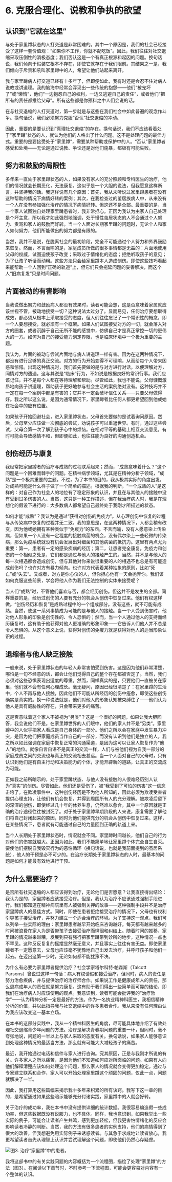 # 6. 克服合理化、说教和争执的欲望

## 认识到“它就在这里”

与处于家里蹲状态的人打交道是非常困难的。其中一个原因是，我们的社会已经接受了这样一套价值观：“如果你不工作，你就不配吃饭”。因此，我们往往对社交退缩采取压倒性的消极态度；我们否认这是一个有真正根源和起因的问题。换句话说，我们倾向于假装它根本不存在，即使它就存在于我们眼前。其结果之一是，我们倾向于斥责和吼叫家里蹲中的人，希望让他们站起来离开。

我与家里蹲病人打交道已经有十多年了，但即便如此，我有时还是会忍不住对病人说教或讲道理。我的脑海中经常会浮现出一些传统的抱怨——他们“被宠坏了”或“懒惰”，他们“一边抱怨自己的权利，一边又逃避自己的责任”，或者他们“把所有的责任都推给父母”。所有这些都是你预料之中人们会说的话。

在与社交退缩的人打交道时，第一步就是与这些在我们社会中如此普遍的观念作斗争。换句话说，我们必须努力克服“否认”社交退缩的冲动。

因此，重要的是要认识到“真理社交退缩”的存在。换句话说，我们不应该看着处于“家里蹲”状态的人，就认为他们的人格出了什么问题。这不是处理问题的最佳方式。重要的是要接受处于“家里蹲”，需要某种帮助或保护中的人。“否认”家里蹲者感受和处境——无论是通过说教、争论还是对他们施暴，都极有可能失败。

## 努力和鼓励的局限性

多年来一直处于家里蹲状态的人，如果没有家人的充分照顾和专科医生的治疗，他们的情况就会长期恶化，无法康复。这似乎是一个大胆的说法，但我愿意这样断言，并坚持我的话。我这样说有几个原因：首先，我从未听说过家里蹲患者在没有这种帮助的情况下病情好转的案例；其次，在我检查过的茧居族病人中，从来没有一个人在没有参加强化治疗的情况下病情好转。但这还不是全部。最重要的是，当一个家人试图独自处理家里蹲患者时，我非常担心。正因为我认为由家人自己处理是个坏主意，所以我才如此强烈地强调，处于慢性茧居状态的人不会通过个人努力、责骂和家人的鼓励而好转。当一个人面对长期家里蹲的问题时，无论个人和家人如何努力，他们所能做出的努力都是有限的。

当然，我并不是说，在脱离社会的最初阶段，完全不可能通过个人努力和外界鼓励来恢复。然而，不言而喻的是，家庭成员所做的很多事情都是无益的：片面地使用父母的权威，试图迫使孩子改变；采取过于情绪化的态度；拒绝听取孩子的意见；为了让孩子听话而动粗。这些方法只会给家里蹲本人造成创伤。即使这些技巧看起来能帮助一个人回到“正确的轨道”上，但它们只会拖延问题的妥善解决，而这个人“旧病复发”只是时间问题。

## 片面被动的有害影响

当我说做出努力和鼓励病人都没有效果时，读者可能会想，这是否意味着家属就应该坐视不管，被动地接受一切？这种说法太过分了。显而易见，任何治疗要想取得成效，都必须从根本上采取接受的态度，但人们往往忘记了一个常识性的概念，即一个人要想接受，就必须有一个框架。如果人们试图接受对方的一切，就会落入对方的圈套，或者沉醉于自己无所不能的感觉中，仿佛自己才是真正掌控一切的更伟大的一方。如何为自己的接受能力划定界限，也是临床环境中一个极为重要的主题。

我认为，片面的被动与尝试片面地与病人讲道理一样有害。因为在这两种情况下，都没有进行足够的真正交流。对方的行为开始变得不可理喻，从而给每个人带来困惑和惊愕。出现这种情况时，我们首先要做的是与对方进行对话，以便理解对方，同情对方的遭遇。这与其说是“临床”行为，不如说是根据良好的常识行事。我们应该记住，并不是每个人都在等待理解和帮助。尽管如此，我也不能说，父母慷慨激昂地向孩子讲道理，帮助孩子更好地参与社会生活的案例绝对没有。这种技巧并不一定在每一个案例中都是有害的；它并不一定会破坏信任关系——只要父母做得好。我之所以这么说，是因为通常情况下，家里蹲者比任何人都更希望回到他或她在社会中的应有位置。

如果孩子开始回避社会，进入家里蹲状态，父母首先要做的是试着询问原因。然后，父母至少应该做一次彻底的尝试，劝说孩子可以重返世界。有时，通过这些尝试，父母会第一次了解到孩子心中的烦恼。在相对平等的基础上相互交流意见，有时可能会导致感情不和，但即便如此，也往往能为良好的沟通创造机会。

## 创伤经历与康复

我经常把家里蹲者的治疗与成熟的过程联系起来；然而，“成熟意味着什么？”这个问题是一个困难而棘手的问题。在精神病学领域，尤其是在精神分析子领域，“成熟”是一个极其重要的主题。不过，为了本书的目的，我从极其实际的角度出发，对成熟可能是什么样子做了一个简单的描述。根据我的判断，“一个成熟的人”是这样的：对自己作为社会人的地位有了稳定形象的认识，并且在与其他人的接触中没有受到过多伤害的人。当然，这只是一种工作描述，但在我治疗病人时，我是在理想化的假设下进行的：大多数病人都希望自己最终处于我刚才所描述的状态。

如何才能“成熟”？我认为是通过“获得对创伤的免疫力”。从心理创伤中恢复的过程与从传染病中恢复的过程并无二致。我的意思是，在这两种情况下，人都会稍有改变，因为他或她拥有某种类似于“免疫力”的东西。不言而喻，没有人愿意染上传染病，但如果一个人没有一定程度的接触病菌的机会，没有偶尔染上一些轻微的传染病，那么免疫系统就没有机会发展出对细菌和其他病菌的抵抗力。这里有两点尤为重要：第一，患者有一定的感染疾病的经历；第二，让患者完全康复。免疫力和创伤的一个相似之处是，它们都是通过与他人的接触产生的。当然，并不是与他人的每一次相遇都会造成创伤，但与其他对你来说很重要的人的相遇不也总是有可能造成创伤吗？也许对方有暴力倾向。也许对方代表着某种抽象的原则，比如“死亡”或“失去”。又或者，对方是你心仪的人，但你担心他有一天会抛弃你。我们该如何克服这些前景，学会将他人作为我们无法控制的实体来接受呢？

当人们“成熟”时，不管他们喜欢与否，都会经历创伤。但这并不是发生的全部。同样重要的是，经历过创伤的人要有充分的机会从创伤中恢复过来。他们有权这样做。“创伤经历和恢复”是成熟过程中的一个组成部分。没有这些，就不可能有成熟。当然，使这一系列事情成为可能的是与他人的接触。当一个人受到伤害时，他对他人形象的印象是创伤性的、令人恐惧的；然而，当一个人通过他人的支持而经历康复时，这有助于他获得对他人更准确的形象印象——它告诉人们他人并不总是令人恐惧的。从这个意义上说，获得对创伤的免疫力就是获得对他人的适当形象认识的过程。

## 退缩者与他人缺乏接触

一般来说，处于家里蹲状态的年轻人非常害怕受到伤害。这是因为他们非常清楚，哪怕是一句不经意的话，都会让他们觉得自己的整个存在都被否定了。当然，我们必须对这些恐惧表现出适度的尊重。然而，同样真实的是，只要他们一直被关在家里，他们就不会有任何心理成长。毫无疑问，原因已经很清楚了：在家里蹲的生活中，个人不再与他人接触，因此他们不可能从所经历的创伤中痊愈，即使这些创伤确实是真实的。换一种说法就是，他们对他人的形象认知被束缚住了——他们认为他人是具有威胁性的存在，只会带来更多的痛苦。

这是否意味着这个家人不被视为“另类”？这是一个很好的问题，如果让我大胆回答，我会说他们不是。在家里蹲世界的人们眼中，他们的家人并不是“另类”。家里蹲中的人似乎把家人看成是自己身体的一部分。他们之所以会在家庭中发生暴力冲突，是因为他们把家庭成员当作自己的一部分，而没有认识到他们是独立的人。我之所以如此强调在家庭中恢复正常的沟通渠道，是因为这可以让家人恢复作为“他人”的地位。就像自言自语不是真正的交流一样，人们与被他们视为自我一部分的家庭成员之间的交流也与真正的交流相去甚远。当一个人面对自己的父母时，只有认识到他们是有自主行动和决策能力的个体，才能开辟新的道路，让真正的交流成为可能。

正如我之前所暗示的，处于家里蹲状态、与他人没有接触的人很难经历别人认为“真实”的创伤。尽管如此，他们还是受伤了，被“我受到了可怕的伤害”这一信念击垮了。在欺凌事件中，这种创伤经历是不为他人所知的，因此必须为欺凌受害者提供心理支持，让他们有机会恢复，并得到周围所有人的充分理解。被欺凌后留下的深深的创伤，即使经过几十年的休养生息，仍然难以愈合，其中一个原因就是正确的治疗途径往往被封死了。对于处于家里蹲早期阶段的人来说，康复需要了解他们将自己封闭起来的原因，同时为他们提供充分的机会从创伤中恢复过来。这样，在某些情况下，患者就有可能通过自己的力量回到正确的轨道上来。

当个人长期处于家里蹲状态时，情况就会不同。家里蹲时间越长，他们自己的行为对他们的伤害就越大。正因为如此，我们不能简单地让家里蹲个体完全自生自灭。要使他们摆脱自我毁灭行为的恶性循环（换句话说，也就是我前面提到的茧居系统），他人的干预是必不可少的。在治疗长期处于家里蹲状态的人时，最基本的问题是如何才能最有效地进行干预。

## 为什么需要治疗？

是否所有社交退缩的人都应该得到治疗，无论他们是否愿意？让我直接得出结论：我认为是的，家里蹲者应该接受治疗。但是，我认为治疗不应该通过强制手段进行。我们都知道在精神病院里有人被强制关押的故事——这种强制手段并不是治疗家里蹲病人的最佳方式。同时，即使在患者拒绝接受治疗的情况下，父母也有权利引导孩子接受治疗，并努力建立一个适合治疗的环境。为了支持这一观点，我们可以列举一些实际的理由：家里蹲患者越早开始临床咨询越好。每天都有越来越多的时间被浪费在家人为是否带孩子去接受治疗而徘徊和纠结上。随着时间的推移，家里蹲的情况越来越糟，发展到只有强行把家里蹲带到诊所的地步，这种情况一点也不罕见。这种反反复复的摇摆显然毫无意义，并且事实上往往有害无益。即使家里蹲者不一定愿意去，父母也应该毫不犹豫地自己出发去治疗，并呼吁孩子和他们一起去。在迈出这第一步时，无论如何都不能犹豫不决。

为什么有必要为家里蹲者提供治疗？社会学家塔尔科特·帕森斯（Talcott Parsons）曾说过这样一句话：病人有权请假和接受治疗，但同时，病人的责任是努力治愈疾病，并与提供治疗的治疗师合作。如果说工作是健康成年人的责任，那么患病成年人的责任就是努力康复。这有助于我们得出一些简单而可靠的结论，即我们在治疗病人时应该使用的观点。我意识到，读者可能会批评我的“治疗哲学”——认为精神分析一定是最好的方法。作为一名执业精神科医生，我相信精神分析的价值，并以此指导我与社交退缩中的许多患者合作。我从来没有任何理由认为我应该改变这一基本立场。

在本书的这部分实践中，我从一个精神科医生的角度，尽可能具体地介绍了有效处理社交退缩青少年问题的方法。治疗是解决青春期问题的重要一环，但同时，毫不夸张地说，问题的一半以上与家人采取的态度有关。换句话说，如果家人能够意识到处理这种情况的最适当方法，那么就有可能大大减轻孩子的痛苦。

最近，我开始通过电话和信件与家人进行咨询。究其原因，正是与我刚才所说的有关。许多家人之所以痛苦，是因为他们不知道如何应对所面临的问题。如果有人向他们解释清楚应该如何处理这个问题，那么家人的情况就会变得更加稳定。通过与专家建立联系和合作，家人可以开始处理家里蹲这个顽固的问题，仅此一点，问题就解决了一半。

因此，我打算用这些篇幅来揭示我十多年来积累的所有诀窍。我写下这一章的目的，是希望通过如果这些暗示能够充分付诸实践，家里蹲中的人就会好转。

关于治疗的成功率，我在本书中没有提供详细的统计数据。我很容易编造假一些成功率，但这些数据既没有说服力，也不具体。同样，我也意识到，如果我举出一些实际的例子，可能会让读者产生共鸣，感到更加轻松，但我更害怕情绪化的反应会影响读者冷静的判断。当然，我的方法有很多患者的实例支持，他们的病情得到了很大的改善，但我想避免用实际例子来诱惑读者。与其急于求成地让读者放心，我更希望读者首先从理智上认识并尝试理解这个问题，即使他们仍然心存疑虑。

![图3. 治疗“家里蹲”中的患者。](/images/00008.jpeg)

我将这部书中的有关实践问题的内容概括为一个流程图，描绘了处理“家里蹲”的方法（图3）。在阅读以下章节时，不时参考一下流程图，可能会更容易对内容有一个整体的认识。

